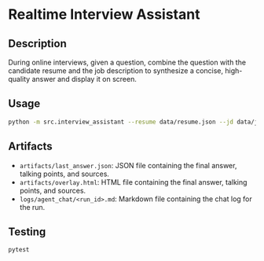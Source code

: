 # Realtime Interview Assistant

## Description
During online interviews, given a question, combine the question with the candidate resume and the job description to synthesize a concise, high-quality answer and display it on screen.

## Usage
```bash
python -m src.interview_assistant --resume data/resume.json --jd data/jd.md --question "Question"
```

## Artifacts
- `artifacts/last_answer.json`: JSON file containing the final answer, talking points, and sources.
- `artifacts/overlay.html`: HTML file containing the final answer, talking points, and sources.
- `logs/agent_chat/<run_id>.md`: Markdown file containing the chat log for the run.

## Testing
```bash
pytest
```

